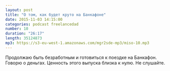 ```yaml
---
layout: post
title: "О том, как будет круто на Банкафоне"
date: 2015-11-03 14:15:00
categories: podcast freelancedad
number: 10
duration: "26:17"
length: 35124873
mp3: https://s3-eu-west-1.amazonaws.com/mgr2sde-mp3/miso-10.mp3
---
```


Продолжаю быть безработным и готовиться к поездке на Банкафон. Говорю о деньгах. Ценность этого выпуска близка к нулю. Не слушайте.